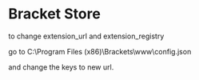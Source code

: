 Bracket Store
=============

to change extension_url and extension_registry

go to C:\Program Files (x86)\Brackets\www\config.json

and change the keys to new url.
